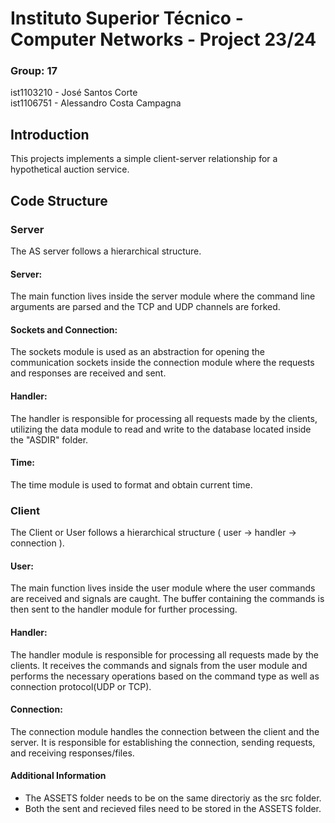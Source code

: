 # Instituto Superior Técnico - Computer Networks - Project 23/24

### Group: 17

ist1103210 - José Santos Corte \
ist1106751 - Alessandro Costa Campagna

## Introduction

This projects implements a simple client-server relationship for a hypothetical auction service.

## Code Structure

### Server

The AS server follows a hierarchical structure.

#### Server:

The main function lives inside the server module where the command line arguments are parsed and the TCP and UDP channels are forked.

#### Sockets and Connection:

The sockets module is used as an abstraction for opening the communication sockets inside the connection module where the requests and responses are received and sent.

#### Handler:

The handler is responsible for processing all requests made by the clients, utilizing the data module to read and write to the database located inside the "ASDIR" folder.

#### Time:

The time module is used to format and obtain current time.

### Client

The Client or User follows a hierarchical structure ( user -> handler -> connection ).

#### User:

The main function lives inside the user module where the user commands are received and signals are caught. The buffer containing the commands is then sent to the handler module for further processing.

#### Handler:

The handler module is responsible for processing all requests made by the clients. It receives the commands and signals from the user module and performs the necessary operations based on the command type as well as connection protocol(UDP or TCP).

#### Connection:

The connection module handles the connection between the client and the server. It is responsible for establishing the connection, sending requests, and receiving responses/files.

#### Additional Information

- The ASSETS folder needs to be on the same directoriy as the src folder.
- Both the sent and recieved files need to be stored in the ASSETS folder.
